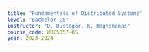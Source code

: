 ```yaml
---
title: "Fundamentals of Distributed Systems"
level: "Bachelor CS"
instructor: "D. Düstegör, K. Haghshenas"
course_code: WBCS057-05
year: 2023-2024
---
```

